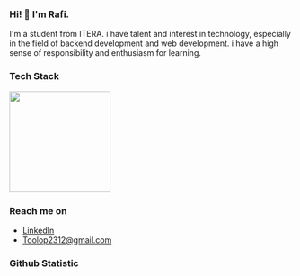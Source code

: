 ### Hi! 👋 I'm Rafi.

I'm a student from ITERA. i have talent and interest in technology, especially in the field of backend development and web development. i have a high sense of responsibility and enthusiasm for learning.

### Tech Stack
 <p>
<a href="https://github.co
  <img height="180em" src="https://github-readme-stats-eight-theta.vercel.app/api?username=Toolop&show_icons=true&theme=algolia&include_all_commits=true&count_private=true"/>
  <img height="180em" src="https://github-readme-stats-eight-theta.vercel.app/api/top-langs/?username=Toolop&layout=compact&langs_count=8&theme=algolia"/>
</a>
</p>

### Reach me on
- <a href="https://www.linkedin.com/in/rafi-arya-nugraha-8464391b2/">LinkedIn</a>
- Toolop2312@gmail.com
  
### Github Statistic
<p align="left">
